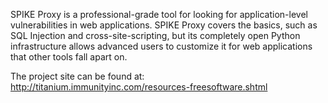 SPIKE Proxy is a professional-grade tool for looking for application-level vulnerabilities in web applications. SPIKE Proxy covers the basics, such as SQL Injection and cross-site-scripting, but its completely open Python infrastructure allows advanced users to customize it for web applications that other tools fall apart on.

The project site can be found at: http://titanium.immunityinc.com/resources-freesoftware.shtml


